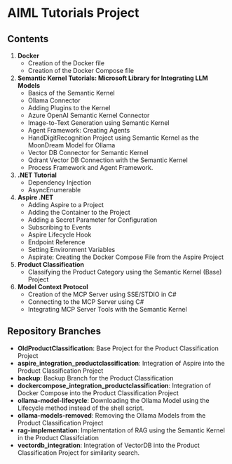 # AIML Tutorials Project

## Contents
1. **Docker**
    - Creation of the Docker file
    - Creation of the Docker Compose file
2. **Semantic Kernel Tutorials: Microsoft Library for Integrating LLM Models**
    - Basics of the Semantic Kernel
    - Ollama Connector
    - Adding Plugins to the Kernel
    - Azure OpenAI Semantic Kernel Connector
    - Image-to-Text Generation using Semantic Kernel
    - Agent Framework: Creating Agents
    - HandDigitRecognition Project using Semantic Kernel as the MoonDream Model for Ollama
    - Vector DB Connector for Semantic Kernel
    - Qdrant Vector DB Connection with the Semantic Kernel
    - Process Framework and Agent Framework.
3. **.NET Tutorial**
    - Dependency Injection
    - AsyncEnumerable
4. **Aspire .NET**
    - Adding Aspire to a Project
    - Adding the Container to the Project
    - Adding a Secret Parameter for Configuration
    - Subscribing to Events
    - Aspire Lifecycle Hook
    - Endpoint Reference
    - Setting Environment Variables
    - Aspirate: Creating the Docker Compose File from the Aspire Project
5. **Product Classification**
    - Classifying the Product Category using the Semantic Kernel (Base) Project
6. **Model Context Protocol**
    - Creation of the MCP Server using SSE/STDIO in C#
    - Connecting to the MCP Server using C#
    - Integrating MCP Server Tools with the Semantic Kernel

## Repository Branches 
- **OldProductClassification**: Base Project for the Product Classification Project
- **aspire_integration_productclassification**: Integration of Aspire into the Product Classification Project
- **backup**: Backup Branch for the Product Classification
- **dockercompose_integration_productclassification**: Integration of Docker Compose into the Product Classification Project
- **ollama-model-lifecycle**: Downloading the Ollama Model using the Lifecycle method instead of the shell script.
- **ollama-models-removed**: Removing the Ollama Models from the Product Classification Project
- **rag-implementation**: Implementation of RAG using the Semantic Kernel in the Product Classifciation
- **vectordb_integration**: Integration of VectorDB into the Product Classification Project for similarity search. 
